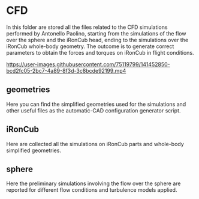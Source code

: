 # CFD

In this folder are stored all the files related to the CFD simulations performed by Antonello Paolino, starting from the simulations of the flow over the sphere and the iRonCub head, ending to the simulations over the iRonCub whole-body geometry. The outcome is to generate correct parameters to obtain the forces and torques on iRonCub in flight conditions.

https://user-images.githubusercontent.com/75119799/141452850-bcd2fc05-2bc7-4a89-8f3d-3c8bcde92199.mp4

## geometries

Here you can find the simplified geometries used for the simulations and other useful files as the automatic-CAD configuration generator script.

## iRonCub

Here are collected all the simulations on iRonCub parts and whole-body simplified geometries.

## sphere

Here the preliminary simulations involving the flow over the sphere are reported for different flow conditions and turbulence models applied.
